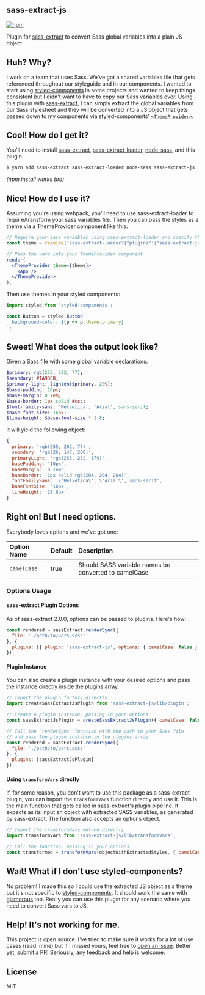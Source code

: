 sass-extract-js
---

[![npm](https://img.shields.io/npm/v/sass-extract-js.svg?style=flat-square)](http://www.npmjs.com/package/sass-extract-js)

Plugin for [sass-extract][sass-extract] to convert Sass global variables into a plain JS object.

## Huh? Why?

I work on a team that uses Sass. We've got a shared variables file that gets referenced throughout our styleguide and in our components. I wanted to start using [styled-components][] in some projects and wanted to keep things consistent but I didn't want to have to copy our Sass variables over. Using this plugin with [sass-extract][sass-extract], I can simply extract the global variables from our Sass stylesheet and they will be converted into a JS object that gets passed down to my components via styled-components' [`<ThemeProvider>`][theming].

## Cool! How do I get it?

You'll need to install [sass-extract][sass-extract], [sass-extract-loader][sass-extract-loader], [node-sass][node-sass], and this plugin.

```sh
$ yarn add sass-extract sass-extract-loader node-sass sass-extract-js
```

*(npm install works too)*

## Nice! How do I use it?

Assuming you're using webpack, you'll need to use sass-extract-loader to require/transform your sass variables file. Then you can pass the styles as a theme via a ThemeProvider component like this:

```jsx
// Require your sass variables using sass-extract-loader and specify the plugin
const theme = require('sass-extract-loader?{"plugins":["sass-extract-js"]}!./path/to/vars.scss');

// Pass the vars into your ThemeProvider component
render(
  <ThemeProvider theme={theme}>
    <App />
  </ThemeProvider>
);
```

Then use themes in your styled components:

```js
import styled from 'styled-components';

const Button = styled.button`
  background-color: ${p => p.theme.primary}
`;

```

## Sweet! What does the output look like?

Given a Sass file with some global variable declarations:

```sass
$primary: rgb(255, 202, 77);
$seondary: #1A93C8;
$primary-light: lighten($primary, 20%);
$base-padding: 10px;
$base-margin: 0 1em;
$base-border: 1px solid #ccc;
$font-family-sans: 'Helvetica', 'Arial', sans-serif;
$base-font-size: 16px;
$line-height: $base-font-size * 1.8;
```

It will yield the following object:

```js
{
  primary: 'rgb(255, 202, 77)',
  seondary: 'rgb(26, 147, 200)',
  primaryLight: 'rgb(255, 232, 179)',
  basePadding: '10px',
  baseMargin: '0 1em',
  baseBorder: '1px solid rgb(204, 204, 204)',
  fontFamilySans: '\'Helvetica\', \'Arial\', sans-serif',
  baseFontSize: '16px',
  lineHeight: '28.8px'
}
```

## Right on! But I need options.

Everybody loves options and we've got one:

Option Name | Default | Description
:---------- | :------ | :----------
`camelCase` | true    | Should SASS variable names be converted to camelCase

### Options Usage
#### sass-extract Plugin Options
As of sass-extract 2.0.0, options can be passed to plugins. Here's how:

```js
const rendered = sassExtract.renderSync({
  file: './path/to/vars.scss'
}, {
  plugins: [{ plugin: 'sass-extract-js', options: { camelCase: false } }]
});
```

#### Plugin Instance

You can also create a plugin instance with your desired options and pass the instance directly inside the plugins array.

```js
// Import the plugin factory directly
import createSassExtractJsPlugin from 'sass-extract-js/lib/plugin';

// Create a plugin instance, passing in your options
const sassExtractJsPlugin = createSassExtractJsPlugin({ camelCase: false });

// Call the `renderSync` function with the path to your Sass file
// and pass the plugin instance in the plugins array
const rendered = sassExtract.renderSync({
  file: './path/to/vars.scss'
}, {
  plugins: [sassExtractJsPlugin]
});

```

#### Using `transformVars` directly

If, for some reason, you don't want to use this package as a sass-extract plugin, you can import the `transformVars` function directly and use it. This is the main function that gets called in sass-extract's plugin pipeline. It expects as its input an object with extracted SASS variables, as generated by sass-extract. The function also accepts an options object.

```js
// Import the transformVars method directly
import transformVars from 'sass-extract-js/lib/transformVars';

// Call the function, passing in your options
const transformed = transformVars(objectWithExtractedStyles, { camelCase: false });
```


## Wait! What if I don't use styled-components?

No problem! I made this so I could use the extracted JS object as a theme but it's not specific to [styled-components][styled-components]. It should work the same with [glamorous][glamorous] too. Really you can use this plugin for any scenario where you need to convert Sass vars to JS.

## Help! It's not working for me.

This project is open source. I've tried to make sure it works for a lot of use cases (read: mine) but if I missed yours, feel free to [open an issue][issues]. Better yet, [submit a PR][pr]! Seriously, any feedback and help is welcome.

## License

MIT

[issues]: https://github.com/adamgruber/sass-extract-js/issues
[pr]: https://github.com/adamgruber/sass-extract-js/pulls
[styled-components]: https://www.styled-components.com/
[theming]: https://www.styled-components.com/docs/advanced#theming
[node-sass]: https://github.com/sass/node-sass#options
[sass-extract]: https://github.com/jgranstrom/sass-extract
[sass-extract-loader]: https://github.com/jgranstrom/sass-extract-loader
[glamorous]: https://github.com/paypal/glamorous
